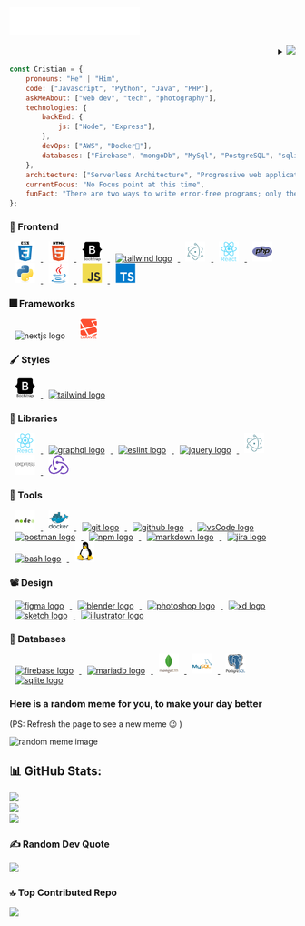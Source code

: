 <img src="Images/svg/header_es.svg"></img>


<details align="right">
 <summary><img src="https://img.icons8.com/color/48/google-translate.png" height="30"></summary>  
 <table align="right">
  <tr><td><a href="README.md"><img src="Images/colombia.png" height="13"> Español </a></td></tr>
  <tr><td><a href="README_fr.md"><img src="Images/usa.png" height="13">   Ingles </a></td></tr>
 </table>
</details>



```javascript
const Cristian = {
    pronouns: "He" | "Him",
    code: ["Javascript", "Python", "Java", "PHP"],
    askMeAbout: ["web dev", "tech", "photography"],
    technologies: {
        backEnd: {
            js: ["Node", "Express"],
        },
        devOps: ["AWS", "Docker🐳"],
        databases: ["Firebase", "mongoDb", "MySql", "PostgreSQL", "sqlite"],
    },
    architecture: ["Serverless Architecture", "Progressive web applications", "Single page applications"],
    currentFocus: "No Focus point at this time",
    funFact: "There are two ways to write error-free programs; only the third one works"
};
```


###

### :rocket: Frontend

<tr>
  <td>
    <a href="https://www.w3schools.com/css/" target="_blank" rel="noreferrer">
      <img src="https://raw.githubusercontent.com/devicons/devicon/master/icons/css3/css3-original-wordmark.svg" alt="css3 logo" width="35" height="35" hspace="10" />
    </a>
  </td>
  <td>
    <a href="https://www.w3.org/html/" target="_blank" rel="noreferrer">
      <img src="https://raw.githubusercontent.com/devicons/devicon/master/icons/html5/html5-original-wordmark.svg" alt="html5 logo" width="35" height="35" hspace="10" />
    </a>
  </td>
  <td>
    <a href="https://getbootstrap.com" target="_blank" rel="noreferrer">
      <img src="https://raw.githubusercontent.com/devicons/devicon/master/icons/bootstrap/bootstrap-plain-wordmark.svg" alt="bootstrap logo" width="35" height="35" hspace="10" />
    </a>
  </td>
  <td>
    <a href="https://tailwindcss.com/" target="_blank" rel="noreferrer">
      <img src="https://profilinator.rishav.dev/skills-assets/tailwindcss.svg" alt="tailwind logo" width="35" height="35" hspace="10" />
    </a>
  </td>
  <td>
    <a href="https://www.electronjs.org" target="_blank" rel="noreferrer">
      <img src="https://raw.githubusercontent.com/devicons/devicon/master/icons/electron/electron-original.svg" alt="electron logo" width="35" height="35" hspace="10" />
    </a>
  </td>
    <td>
    <a href="https://reactjs.org/" target="_blank" rel="noreferrer">
      <img src="https://raw.githubusercontent.com/devicons/devicon/master/icons/react/react-original-wordmark.svg" alt="react logo" width="35" height="35" hspace="10" />
    </a>
  </td>


  <td>
    <a href="https://www.php.net" target="_blank" rel="noreferrer">
      <img src="https://raw.githubusercontent.com/devicons/devicon/master/icons/php/php-original.svg" alt="php logo" width="35" height="35" hspace="10" />
    </a>
  </td>
  <td>
    <a href="https://www.python.org" target="_blank" rel="noreferrer">
      <img src="https://raw.githubusercontent.com/devicons/devicon/master/icons/python/python-original.svg" alt="python logo" width="35" height="35" hspace="10" />
    </a>
  </td>
  <td>
    <a href="https://www.java.com" target="_blank" rel="noreferrer">
      <img src="https://raw.githubusercontent.com/devicons/devicon/master/icons/java/java-original.svg" alt="java logo" width="35" height="35" hspace="10" />
    </a>
  </td>
  <td>
    <a href="https://developer.mozilla.org/en-US/docs/Web/JavaScript" target="_blank" rel="noreferrer">
      <img src="https://raw.githubusercontent.com/devicons/devicon/master/icons/javascript/javascript-original.svg" alt="javascript logo" width="35" height="35" hspace="10" />
    </a>
  </td>
  <td>
    <a href="https://www.typescriptlang.org/" target="_blank" rel="noreferrer">
      <img src="https://raw.githubusercontent.com/devicons/devicon/master/icons/typescript/typescript-original.svg" alt="typescript logo" width="35" height="35" hspace="10" />
    </a>
  </td>
</tr>

### 🎆 Frameworks

<tr valign="top" width="33%>
  <td>
    <a href="https://nextjs.org/" target="_blank" rel="noreferrer">
      <img src="https://cdn.jsdelivr.net/gh/devicons/devicon/icons/nextjs/nextjs-original.svg" alt="nextjs logo" width="35" height="35" hspace="10" />
    </a>
  </td>
  <td>
    <a href="https://laravel.com/" target="_blank" rel="noreferrer">
      <img src="https://raw.githubusercontent.com/devicons/devicon/master/icons/laravel/laravel-plain-wordmark.svg" alt="laravel logo" width="35" height="35" hspace="10" />
    </a>
  </td>
</tr>

### 🖌️ Styles

<tr>
  <td>
    <a href="https://getbootstrap.com" target="_blank" rel="noreferrer">
      <img src="https://raw.githubusercontent.com/devicons/devicon/master/icons/bootstrap/bootstrap-plain-wordmark.svg" alt="bootstrap logo" width="35" height="35" hspace="10" />
    </a>
  </td>
  <td>
    <a href="https://tailwindcss.com/" target="_blank" rel="noreferrer">
      <img src="https://profilinator.rishav.dev/skills-assets/tailwindcss.svg" alt="tailwind logo" width="35" height="35" hspace="10" />
    </a>
  </td>
</tr>

### 📖 Libraries

<tr>
  <td>
    <a href="https://reactjs.org/" target="_blank" rel="noreferrer">
      <img src="https://raw.githubusercontent.com/devicons/devicon/master/icons/react/react-original-wordmark.svg" alt="react logo" width="35" height="35" hspace="10" />
    </a>
  </td>
  <td>
    <a href="https://graphql.org" target="_blank" rel="noreferrer">
      <img src="https://www.vectorlogo.zone/logos/graphql/graphql-icon.svg" alt="graphql logo" width="35" height="35" hspace="10" />
    </a>
  </td>
  <td>
    <a href="https://eslint.org/" target="_blank" rel="noreferrer">
      <img src="https://cdn.jsdelivr.net/gh/devicons/devicon/icons/eslint/eslint-original.svg" alt="eslint logo" width="35" height="35" hspace="10" />
    </a>
  </td>
  <td>
    <a href="https://jquery.com/" target="_blank" rel="noreferrer">
      <img src="https://cdn.jsdelivr.net/gh/devicons/devicon/icons/jquery/jquery-original.svg" alt="jquery logo" width="35" height="35" hspace="10" />
    </a>
  </td>
  <td>
    <a href="https://www.electronjs.org" target="_blank" rel="noreferrer">
      <img src="https://raw.githubusercontent.com/devicons/devicon/master/icons/electron/electron-original.svg" alt="electron logo" width="35" height="35" hspace="10" />
    </a>
  </td>
  <td>
    <a href="https://expressjs.com" target="_blank" rel="noreferrer">
      <img src="https://raw.githubusercontent.com/devicons/devicon/master/icons/express/express-original-wordmark.svg" alt="express logo" width="35" height="35" hspace="10" />
    </a>
  </td>
  <td>
    <a href="https://redux.js.org" target="_blank" rel="noreferrer">
      <img src="https://raw.githubusercontent.com/devicons/devicon/master/icons/redux/redux-original.svg" alt="redux logo" width="35" height="35" hspace="10" />
    </a>
  </td>
</tr>

### 🧰 Tools

<tr>
  <td>
    <a href="https://nodejs.org" target="_blank" rel="noreferrer">
      <img src="https://raw.githubusercontent.com/devicons/devicon/master/icons/nodejs/nodejs-original-wordmark.svg" alt="nodejs logo" width="35" height="35" hspace="10" />
    </a>
  </td>
  <td>
    <a href="https://www.docker.com/" target="_blank" rel="noreferrer">
      <img src="https://raw.githubusercontent.com/devicons/devicon/master/icons/docker/docker-original-wordmark.svg" alt="docker logo" width="35" height="35" hspace="10" />
    </a>
  </td>
  <td>
    <a href="https://git-scm.com/" target="_blank" rel="noreferrer">
      <img src="https://www.vectorlogo.zone/logos/git-scm/git-scm-icon.svg" alt="git logo" width="35" height="35" hspace="10" />
    </a>
  </td>
  <td>
    <a href="https://github.com/" target="_blank" rel="noreferrer">
      <img src="https://cdn.jsdelivr.net/gh/devicons/devicon/icons/github/github-original.svg" alt="github logo" width="35" height="35" hspace="10" />
    </a>
  </td>
  <td>
    <a href="https://code.visualstudio.com/" target="_blank" rel="noreferrer">
      <img src="https://cdn.jsdelivr.net/gh/devicons/devicon/icons/vscode/vscode-original.svg" alt="vsCode logo" width="35" height="35" hspace="10" />
    </a>
  </td>
  <td>
    <a href="https://postman.com" target="_blank" rel="noreferrer">
      <img src="https://www.vectorlogo.zone/logos/getpostman/getpostman-icon.svg" alt="postman logo" width="35" height="35" hspace="10" />
    </a>
  </td>
  <td>
    <a href="https://www.npmjs.com/" target="_blank" rel="noreferrer">
      <img src="https://cdn.jsdelivr.net/gh/devicons/devicon/icons/npm/npm-original-wordmark.svg" alt="npm logo" width="35" height="35" hspace="10" />
    </a>
  </td>
  <td>
    <a href="https://es.wikipedia.org/wiki/Markdown" target="_blank" rel="noreferrer">
      <img src="https://cdn.jsdelivr.net/gh/devicons/devicon/icons/markdown/markdown-original.svg" alt="markdown logo" width="35" height="35" hspace="10" />
    </a>
  </td>
  <td>
    <a href="https://www.atlassian.com/es/software/jira" target="_blank" rel="noreferrer">
      <img src="https://cdn.jsdelivr.net/gh/devicons/devicon/icons/jira/jira-original.svg" alt="jira logo" width="35" height="35" hspace="10" />
    </a>
  </td>
  <td>
    <a href="https://www.gnu.org/software/bash/" target="_blank" rel="noreferrer">
      <img src="https://www.vectorlogo.zone/logos/gnu_bash/gnu_bash-icon.svg" alt="bash logo" width="35" height="35" hspace="10" />
    </a>
  </td>
  <td>
    <a href="https://www.linux.org/" target="_blank" rel="noreferrer">
      <img src="https://raw.githubusercontent.com/devicons/devicon/master/icons/linux/linux-original.svg" alt="linux logo" width="35" height="35" hspace="10" />
    </a>
  </td>
</tr>

### 📽️ Design

<tr>
  <td>
    <a href="https://www.figma.com/" target="_blank" rel="noreferrer">
      <img src="https://www.vectorlogo.zone/logos/figma/figma-icon.svg" alt="figma logo" width="35" height="35" hspace="10" />
    </a>
  </td>
  <td>
    <a href="https://www.blender.org/" target="_blank" rel="noreferrer">
      <img src="https://cdn.jsdelivr.net/gh/devicons/devicon/icons/blender/blender-original.svg" alt="blender logo" width="35" height="35" hspace="10" />
    </a>
  </td>
  <td>
    <a href="https://www.photoshop.com/en" target="_blank" rel="noreferrer">
      <img src="https://www.adobe.com/content/dam/acom/one-console/icons_rebrand/ps_appicon.svg" alt="photoshop logo" width="35" height="35" hspace="10" />
    </a>
  </td>
  <td>
    <a href="https://www.adobe.com/products/xd.html" target="_blank" rel="noreferrer">
      <img src="https://cdn.worldvectorlogo.com/logos/adobe-xd.svg" alt="xd logo" width="35" height="35" hspace="10" />
    </a>
  </td>
  <td>
    <a href="https://www.sketch.com/" target="_blank" rel="noreferrer">
      <img src="https://www.vectorlogo.zone/logos/sketchapp/sketchapp-icon.svg" alt="sketch logo" width="35" height="35" hspace="10" />
    </a>
  </td>
  <td>
    <a href="https://www.adobe.com/in/products/illustrator.html" target="_blank" rel="noreferrer">
      <img src="https://www.vectorlogo.zone/logos/adobe_illustrator/adobe_illustrator-icon.svg" alt="illustrator logo" width="35" height="35" hspace="10" />
    </a>
  </td>
</tr>

### 🏬 Databases

<tr>
  <td>
    <a href="https://firebase.google.com/" target="_blank" rel="noreferrer">
      <img src="https://www.vectorlogo.zone/logos/firebase/firebase-icon.svg" alt="firebase logo" width="35" height="35" hspace="10" />
    </a>
  </td>
  <td>
    <a href="https://mariadb.org/" target="_blank" rel="noreferrer">
      <img src="https://www.vectorlogo.zone/logos/mariadb/mariadb-icon.svg" alt="mariadb logo" width="35" height="35" hspace="10" />
    </a>
  </td>
  <td>
    <a href="https://www.mongodb.com/" target="_blank" rel="noreferrer">
      <img src="https://raw.githubusercontent.com/devicons/devicon/master/icons/mongodb/mongodb-original-wordmark.svg" alt="mongodb logo" width="35" height="35" hspace="10" />
    </a>
  </td>
  <td>
    <a href="https://www.mysql.com/" target="_blank" rel="noreferrer">
      <img src="https://raw.githubusercontent.com/devicons/devicon/master/icons/mysql/mysql-original-wordmark.svg" alt="mysql logo" width="35" height="35" hspace="10" />
    </a>
  </td>
  <td>
    <a href="https://www.postgresql.org" target="_blank" rel="noreferrer">
      <img src="https://raw.githubusercontent.com/devicons/devicon/master/icons/postgresql/postgresql-original-wordmark.svg" alt="postgresql logo" width="35" height="35" hspace="10" />
    </a>
  </td>
  <td>
    <a href="https://www.sqlite.org/" target="_blank" rel="noreferrer">
      <img src="https://www.vectorlogo.zone/logos/sqlite/sqlite-icon.svg" alt="sqlite logo" width="35" height="35" hspace="10" />
    </a>
  </td>
</tr>

### Here is a random meme for you, to make your day better
(PS: Refresh the page to see a new meme :wink: )

<img src='https://web-production-4cea.up.railway.app/' title="Meme" alt="random meme image" height="400">

## 📊 GitHub Stats:
  ![](https://github-readme-stats.vercel.app/api?username=Cristian1503V&theme=dark&hide_border=false&include_all_commits=false&count_private=true)<br/>
  ![](https://github-readme-streak-stats.herokuapp.com/?user=Cristian1503V&theme=dark&hide_border=false)<br/>
  ![](https://github-readme-stats.vercel.app/api/top-langs/?username=Cristian1503V&theme=dark&hide_border=false&include_all_commits=false&count_private=true&layout=compact)


### ✍️ Random Dev Quote
![](https://quotes-github-readme.vercel.app/api?type=vetical&theme=dark)

### 🔝 Top Contributed Repo
![](https://github-contributor-stats.vercel.app/api?username=Cristian1503V&limit=5&theme=dark&combine_all_yearly_contributions=true)

<!-- Proudly created with GPRM ( https://gprm.itsvg.in ) -->

